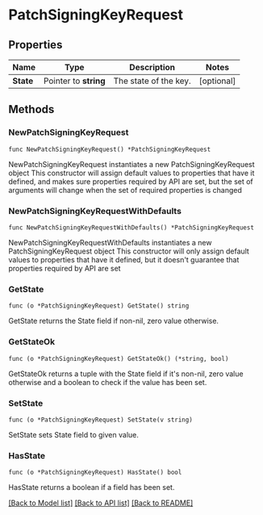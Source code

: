 # PatchSigningKeyRequest

## Properties

Name | Type | Description | Notes
------------ | ------------- | ------------- | -------------
**State** | Pointer to **string** | The state of the key. | [optional] 

## Methods

### NewPatchSigningKeyRequest

`func NewPatchSigningKeyRequest() *PatchSigningKeyRequest`

NewPatchSigningKeyRequest instantiates a new PatchSigningKeyRequest object
This constructor will assign default values to properties that have it defined,
and makes sure properties required by API are set, but the set of arguments
will change when the set of required properties is changed

### NewPatchSigningKeyRequestWithDefaults

`func NewPatchSigningKeyRequestWithDefaults() *PatchSigningKeyRequest`

NewPatchSigningKeyRequestWithDefaults instantiates a new PatchSigningKeyRequest object
This constructor will only assign default values to properties that have it defined,
but it doesn't guarantee that properties required by API are set

### GetState

`func (o *PatchSigningKeyRequest) GetState() string`

GetState returns the State field if non-nil, zero value otherwise.

### GetStateOk

`func (o *PatchSigningKeyRequest) GetStateOk() (*string, bool)`

GetStateOk returns a tuple with the State field if it's non-nil, zero value otherwise
and a boolean to check if the value has been set.

### SetState

`func (o *PatchSigningKeyRequest) SetState(v string)`

SetState sets State field to given value.

### HasState

`func (o *PatchSigningKeyRequest) HasState() bool`

HasState returns a boolean if a field has been set.


[[Back to Model list]](../README.md#documentation-for-models) [[Back to API list]](../README.md#documentation-for-api-endpoints) [[Back to README]](../README.md)


